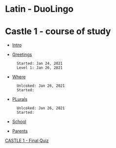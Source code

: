 # Latin - DuoLingo


# Castle 1 - course of study

* [Intro](#) 

* [Greetings](https://github.com/EO4wellness/T-I-L/blob/main/polyglot/la-otra/Latin/Greetings.md)

        Started: Jan 24, 2021
        Level 1: Jan 26, 2021

* [Where](#) 

        Unlcoked: Jan 26, 2021
        Started:

* [PLurals](#)

        Unlcoked: Jan 26, 2021
        Started:
        

* [School](#)

* [Parents](#)

[CASTLE 1 - Final Quiz](*) 
